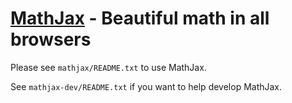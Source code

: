 [MathJax](http://www.mathjax.org/) - Beautiful math in all browsers
===================================================================

Please see `mathjax/README.txt` to use MathJax.

See `mathjax-dev/README.txt` if you want to help develop MathJax.